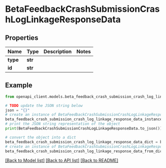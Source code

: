 # BetaFeedbackCrashSubmissionCrashLogLinkageResponseData


## Properties

Name | Type | Description | Notes
------------ | ------------- | ------------- | -------------
**type** | **str** |  | 
**id** | **str** |  | 

## Example

```python
from openapi_client.models.beta_feedback_crash_submission_crash_log_linkage_response_data import BetaFeedbackCrashSubmissionCrashLogLinkageResponseData

# TODO update the JSON string below
json = "{}"
# create an instance of BetaFeedbackCrashSubmissionCrashLogLinkageResponseData from a JSON string
beta_feedback_crash_submission_crash_log_linkage_response_data_instance = BetaFeedbackCrashSubmissionCrashLogLinkageResponseData.from_json(json)
# print the JSON string representation of the object
print(BetaFeedbackCrashSubmissionCrashLogLinkageResponseData.to_json())

# convert the object into a dict
beta_feedback_crash_submission_crash_log_linkage_response_data_dict = beta_feedback_crash_submission_crash_log_linkage_response_data_instance.to_dict()
# create an instance of BetaFeedbackCrashSubmissionCrashLogLinkageResponseData from a dict
beta_feedback_crash_submission_crash_log_linkage_response_data_from_dict = BetaFeedbackCrashSubmissionCrashLogLinkageResponseData.from_dict(beta_feedback_crash_submission_crash_log_linkage_response_data_dict)
```
[[Back to Model list]](../README.md#documentation-for-models) [[Back to API list]](../README.md#documentation-for-api-endpoints) [[Back to README]](../README.md)


